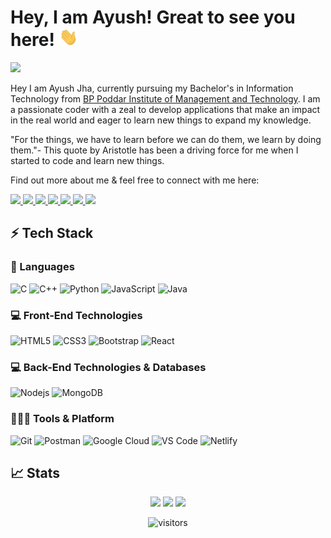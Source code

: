 # Hey, I am Ayush! Great to see you here! <img src="https://github.com/ayushjha952/ayushjha952/blob/main/wave.gif" width="30px">

<img src="https://i.ibb.co/bW0g2bG/header-1.png">

Hey I am Ayush Jha, currently pursuing my Bachelor's in Information Technology from [BP Poddar Institute of Management and Technology](https://bppimt.ac.in/).
I am a passionate coder with a zeal to develop applications that make an impact in the real world and eager to learn new things to expand my knowledge.

"For the things, we have to learn before we can do them, we learn by doing them."- This quote by Aristotle has been a driving force for me when I started to code and learn new things.

Find out more about me & feel free to connect with me here:

<p >
	<a href="https://www.linkedin.com/in/ayush-jha-629673191/">
		<img src="https://img.shields.io/badge/LinkedIn-0077B5?style=for-the-badge&logo=linkedin&logoColor=white" />
	</a>
  <a href="https://drive.google.com/file/d/1N7TOXV6JwzagdqjxceZ6ojtWiBtCrUfF/view?usp=sharing">
		<img src="https://img.shields.io/badge/Resume-%23000000.svg?style=for-the-badge&logo=firefox&logoColor=#FF7139" />
	</a>
  <a href="mailto:jhaayush952@gmail.com">
		<img src="https://img.shields.io/badge/Gmail-D14836?style=for-the-badge&logo=gmail&logoColor=white" />
	</a>
  <a href="https://codeforces.com/profile/jhaayush952">
		<img src="https://img.shields.io/badge/Codeforces-445f9d?style=for-the-badge&logo=Codeforces&logoColor=white" />
	</a>
  <a href="https://www.codechef.com/users/ayush_092001">
		<img src="https://img.shields.io/badge/CodeChef-%23964B00.svg?style=for-the-badge&logo=CodeChef&logoColor=white" />
	</a>
  <a href="https://leetcode.com/ayush_2001/">
		<img src="https://img.shields.io/badge/LeetCode-000000?style=for-the-badge&logo=LeetCode&logoColor=#d16c06" />
	</a>
  <a href="https://www.hackerrank.com/jhaayush952">
		<img src="https://img.shields.io/badge/-Hackerrank-2EC866?style=for-the-badge&logo=HackerRank&logoColor=white" />
	</a>
</p>


## ⚡ Tech Stack

### 🚀 Languages

![C](https://img.shields.io/badge/C-00599C?style=for-the-badge&logo=c&logoColor=white)
![C++](https://img.shields.io/badge/C%2B%2B-00599C?style=for-the-badge&logo=c%2B%2B&logoColor=white)
![Python](https://img.shields.io/badge/Python-FFD43B?style=for-the-badge&logo=python&logoColor=306998)
![JavaScript](https://img.shields.io/badge/JavaScript-323330?style=for-the-badge&logo=javascript&logoColor=F7DF1E)
![Java](https://img.shields.io/badge/Java-ED8B00?style=for-the-badge&logo=java&logoColor=white)


### 💻 Front-End Technologies

![HTML5](https://img.shields.io/badge/HTML5-E34F26?style=for-the-badge&logo=html5&logoColor=white)
![CSS3](https://img.shields.io/badge/CSS3-1572B6?style=for-the-badge&logo=css3&logoColor=white)
![Bootstrap](https://img.shields.io/badge/Bootstrap-563D7C?style=for-the-badge&logo=bootstrap&logoColor=white)
![React](https://img.shields.io/badge/React-20232A?style=for-the-badge&logo=react&logoColor=61DAFB)

### 💻 Back-End Technologies & Databases

![Nodejs](https://img.shields.io/badge/Node.js-339933?style=for-the-badge&logo=nodedotjs&logoColor=white)
![MongoDB](https://img.shields.io/badge/MongoDB-%234ea94b.svg?style=for-the-badge&logo=mongodb&logoColor=white)

### 🧑🏻‍💻 Tools & Platform

![Git](https://img.shields.io/badge/Git-F05032?style=for-the-badge&logo=git&logoColor=white)
![Postman](https://img.shields.io/badge/Postman-FF6C37?style=for-the-badge&logo=postman&logoColor=white)
![Google Cloud](https://img.shields.io/badge/Google_Cloud-4285F4?style=for-the-badge&logo=google-cloud&logoColor=white)
![VS Code](https://img.shields.io/badge/Visual_Studio_Code-0078D4?style=for-the-badge&logo=visual%20studio%20code&logoColor=white)
![Netlify](https://img.shields.io/badge/netlify-%23000000.svg?style=for-the-badge&logo=netlify&logoColor=#00C7B7)

## 📈 Stats

<p align="center">
  <img width="48%" src="https://github-readme-stats.vercel.app/api?username=ayushjha952&show_icons=true&hide_border=true&theme=radical" />
  <img width="48%" src="https://github-readme-streak-stats.herokuapp.com/?user=ayushjha952&hide_border=true&theme=radical" />
  <img width="48%" src="https://github-readme-stats.vercel.app/api/top-langs/?username=ayushjha952&layout=compact&hide_border=true&theme=radical" />
</p>


<p align="center"><img src="https://visitor-badge.glitch.me/badge?page_id=ayushjha952.ayushjha952" alt="visitors"></p>

<!---
ayushjha952/ayushjha952 is a ✨ special ✨ repository because its `README.md` (this file) appears on your GitHub profile.
You can click the Preview link to take a look at your changes.
--->
